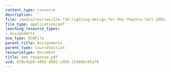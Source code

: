 ```yaml
---
content_type: resource
description: ''
file: /media/courses/21m-734-lighting-design-for-the-theatre-fall-2003/839c4ab94493d985c059319486c95a79_emo_response.pdf
file_type: application/pdf
learning_resource_types:
- Assignments
ocw_type: OCWFile
parent_title: Assignments
parent_type: CourseSection
resourcetype: Document
title: emo_response.pdf
uid: 839c4ab9-4493-d985-c059-319486c95a79
---
```

